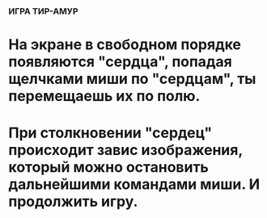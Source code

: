 ### ИГРА ТИР-АМУР
# На экране в свободном порядке появляются "сердца", попадая щелчками миши по "сердцам", ты перемещаешь их по полю. 
# При столкновении "сердец" происходит завис изображения, который можно остановить дальнейшими командами миши. И продолжить игру.
